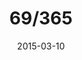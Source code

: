 ---
title:  "69/365"
date:   2015-03-10
thumbnail-path: "thumbnails/thumbnail-69.jpg"
full-path: "full-size/full-size-69.jpg"
short-description: "Description"
---